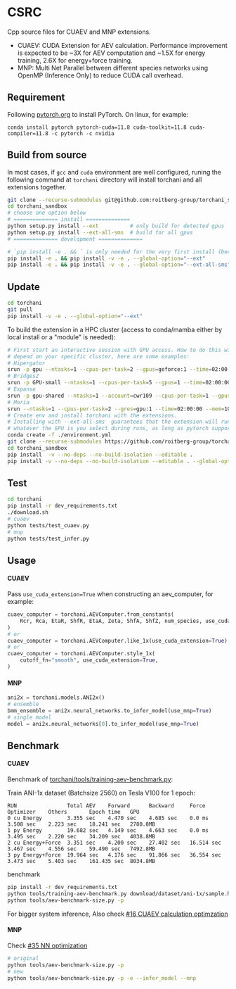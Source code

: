 # CSRC
Cpp source files for CUAEV and MNP extensions.
- CUAEV: CUDA Extension for AEV calculation. Performance improvement is
  expected to be ~3X for AEV computation and ~1.5X for energy training, 2.6X
  for energy+force training.
- MNP: Multi Net Parallel between different species networks using OpenMP
  (Inference Only) to reduce CUDA call overhead.

## Requirement
Following [pytorch.org](https://pytorch.org/) to install PyTorch.
On linux, for example:
```
conda install pytorch pytorch-cuda=11.8 cuda-toolkit=11.8 cuda-compiler=11.8 -c pytorch -c nvidia
```

## Build from source

In most cases, if `gcc` and `cuda` environment are well configured, runing the
following command at `torchani` directory will install torchani and all
extensions together.

```bash
git clone --recurse-submodules git@github.com:roitberg-group/torchani_sandbox.git
cd torchani_sandbox
# choose one option below
# ============== install ==============
python setup.py install --ext          # only build for detected gpus
python setup.py install --ext-all-sms  # build for all gpus
# ============== development ==============

# `pip install -e . && ` is only needed for the very first install (because issue of https://github.com/pypa/pip/issues/1883)
pip install -e . && pip install -v -e . --global-option="--ext"          # only build for detected gpus
pip install -e . && pip install -v -e . --global-option="--ext-all-sms"  # build for all gpus
```

## Update

```bash
cd torchani
git pull
pip install -v -e . --global-option="--ext"
```

To build the extension in a HPC cluster (access to conda/mamba either
by local install or a "module" is needed):

```bash
# First start an interactive session with GPU access. How to do this will
# depend on your specific cluster, here are some examples:
# Hipergator
srun -p gpu --ntasks=1 --cpus-per-task=2 --gpus=geforce:1 --time=02:00:00 --mem=10gb  --pty -u bash -i
# Bridges2
srun -p GPU-small --ntasks=1 --cpus-per-task=5 --gpus=1 --time=02:00:00 --mem=20gb  --pty -u bash -i
# Expanse
srun -p gpu-shared --ntasks=1 --account=cwr109 --cpus-per-task=1 --gpus=1 --time=01:00:00 --mem=10gb  --pty -u bash -i
# Moria
srun --ntasks=1 --cpus-per-task=2 --gres=gpu:1 --time=02:00:00 --mem=10gb  --pty -u bash -i
# Create env and install torchani with the extensions.
# Installing with --ext-all-sms  guarantees that the extension will run correctly
# whatever the GPU is you select during runs, as long as pytorch supports that GPU
conda create -f ./environment.yml
git clone --recurse-submodules https://github.com/roitberg-group/torchani_sandbox.git
cd torchani_sandbox
pip install  -v --no-deps --no-build-isolation --editable .
pip install -v --no-deps --no-build-isolation --editable . --global-option="--ext-all-sms"

```

## Test
```bash
cd torchani
pip install -r dev_requirements.txt
./download.sh
# cuaev
python tests/test_cuaev.py
# mnp
python tests/test_infer.py
```

## Usage
#### CUAEV
Pass `use_cuda_extension=True` when constructing an aev_computer, for example:
```python
cuaev_computer = torchani.AEVComputer.from_constants(
    Rcr, Rca, EtaR, ShfR, EtaA, Zeta, ShfA, ShfZ, num_species, use_cuda_extension=True,
)
# or
cuaev_computer = torchani.AEVComputer.like_1x(use_cuda_extension=True)
# or
cuaev_computer = torchani.AEVComputer.style_1x(
    cutoff_fn="smooth", use_cuda_extension=True,
)
```

#### MNP
```python
ani2x = torchani.models.ANI2x()
# ensemble
bmm_ensemble = ani2x.neural_networks.to_infer_model(use_mnp=True)
# single model
model = ani2x.neural_networks[0].to_infer_model(use_mnp=True)
```

## Benchmark

#### CUAEV
Benchmark of [torchani/tools/training-aev-benchmark.py](https://github.com/roitberg-group/torchani_sandbox/blob/master/tools/training-aev-benchmark.py):

Train ANI-1x dataset (Batchsize 2560) on Tesla V100 for 1 epoch:
```
RUN                Total AEV    Forward      Backward     Force        Optimizer    Others       Epoch time   GPU
0 cu Energy        3.355 sec    4.470 sec    4.685 sec    0.0 ms       3.508 sec    2.223 sec    18.241 sec   2780.8MB
1 py Energy        19.682 sec   4.149 sec    4.663 sec    0.0 ms       3.495 sec    2.220 sec    34.209 sec   4038.8MB
2 cu Energy+Force  3.351 sec    4.200 sec    27.402 sec   16.514 sec   3.467 sec    4.556 sec    59.490 sec   7492.8MB
3 py Energy+Force  19.964 sec   4.176 sec    91.866 sec   36.554 sec   3.473 sec    5.403 sec    161.435 sec  8034.8MB
```

benchmark
```bash
pip install -r dev_requirements.txt
python tools/training-aev-benchmark.py download/dataset/ani-1x/sample.h5
python tools/aev-benchmark-size.py -p
```

For bigger system inference, Also check [#16 CUAEV calculation optimzation](https://github.com/roitberg-group/torchani_sandbox/pull/16)

#### MNP
Check [#35 NN optimization](https://github.com/roitberg-group/torchani_sandbox/pull/35)

```bash
# original
python tools/aev-benchmark-size.py -p
# new
python tools/aev-benchmark-size.py -p -e --infer_model --mnp
```
